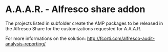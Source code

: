 A.A.A.R. - Alfresco share addon
===

The projects listed in subfolder create the AMP packages to be released in the Alfresco Share for the customizations requested for A.A.A.R.

For more informations on the solution:
http://fcorti.com/alfresco-audit-analysis-reporting/
